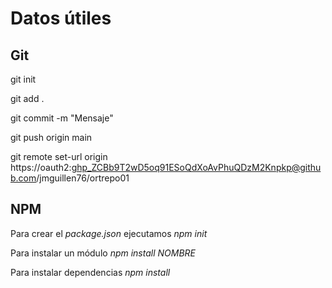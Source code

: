 # Datos útiles

## Git
git init

git add .

git commit -m "Mensaje"

git push origin main

git remote set-url origin https://oauth2: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@github.com/jmguillen76/ortrepo01


## NPM
Para crear el *package.json* ejecutamos *npm init*

Para instalar un módulo *npm install NOMBRE*

Para instalar dependencias *npm install*

